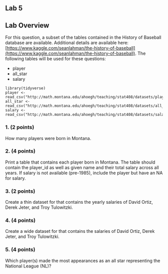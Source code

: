 ## Lab 5

## Lab Overview
For this question, a subset of the tables contained in the History of Baseball database are available. Additional details are available here: [https://www.kaggle.com/seanlahman/the-history-of-baseball](https://www.kaggle.com/seanlahman/the-history-of-baseball). The following tables will be used for these questions:

- player
- all_star
- salary

```
library(tidyverse)
player <- read_csv("http://math.montana.edu/ahoegh/teaching/stat408/datasets/player.csv")
all_star <- read_csv("http://math.montana.edu/ahoegh/teaching/stat408/datasets/all_star.csv")
salary <- read_csv("http://math.montana.edu/ahoegh/teaching/stat408/datasets/salary.csv")

```

### 1. (2 points)
How many players were born in Montana.

### 2. (4 points)
Print a table that contains each player born in Montana. The table should contain the player_id as well as given name and their total salary across all years. If salary is not available (pre-1985), include the player but have an NA for salary.

### 3. (2 points)

Create a thin dataset for that contains the yearly salaries of David Ortiz, Derek Jeter, and Troy Tulowitzki.

### 4. (4 points)

Create a wide dataset for that contains the salaries of David Ortiz, Derek Jeter, and Troy Tulowitzki.

### 5. (4 points)
Which player(s) made the most appearances as an all star representing the National League (NL)?
